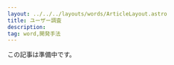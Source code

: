 ```yaml
---
layout: ../../../layouts/words/ArticleLayout.astro
title: ユーザー調査
description:
tag: word,開発手法
---
```


この記事は準備中です。
